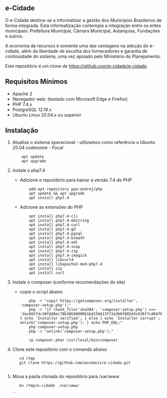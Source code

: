 ## e-Cidade

O e-Cidade destina-se a informatizar a gestão dos Municípios Brasileiros de forma integrada. Esta informatização contempla a integração entre os entes municipais: Prefeitura Municipal, Câmara Municipal, Autarquias, Fundações e outros.

A economia de recursos é somente uma das vantagens na adoção do e-cidade, além da liberdade de escolha dos fornecedores e garantia de continuidade do sistema, uma vez apoiado pelo Ministério do Planejamento.

Este repositório é um clone de  https://github.com/e-cidade/e-cidade. 

## Requisitos Mínimos

* Apache 2
* Navegador web:  (testado com Microsoft Edge e Firefox) 
* PHP 7.4.x 
* PostgreSQL 12.19.x 
* Ubuntu Linux 20.04.x ou superior


## Instalação
1. Atualize o sistema operacional - utilizamos como referência o Ubuntu 20.04 codenome - Focal
    ```
        apt update
        apt upgrade

    ```
2. Instale o php7.4
    - Adicione o repositório para baixar a versão 7.4 do PHP
        ```
            add-apt-repository ppa:ondrej/php
            apt update && apt upgrade
            apt install php7.4
        ```

    - Adicione as extensões do PHP
        ```
            apt install php7.4-cli
            apt install php7.4-mbstring
            apt install php7.4-curl
            apt install php7.4-gd
            apt install php7.4-pgsql
            apt install php7.4-bcmath
            apt install php7.4-xml
            apt install php7.4-soap
            apt install php7.4-zip
            apt install php7.4-imagick
            apt install libcurl4
            apt install libapache2-mod-php7.4
            apt install zip
            apt install curl
        ```
3. Instale o composer (conforme recomendações do site)
    - copie o script abaixo
        ```
            php -r "copy('https://getcomposer.org/installer', 'composer-setup.php');"
            php -r "if (hash_file('sha384', 'composer-setup.php') === 'dac665fdc30fdd8ec78b38b9800061b4150413ff2e3b6f88543c636f7cd84f6db9189d43a81e5503cda447da73c7e5b6') { echo 'Installer verified'; } else { echo 'Installer corrupt'; unlink('composer-setup.php'); } echo PHP_EOL;"
            php composer-setup.php
            php -r "unlink('composer-setup.php');"

            cp composer.phar /usr/local/bin/composer
        ```


4. Clone este repositório com o comando abaixo
    
    ```
       cd /tmp
       git clone https://github.com/wscomvix/e-cidade.git
       
    ```

5. Mova a pasta clonada do repositório para /var/www
    ```
       mv /tmp/e-cidade  /var/www/

    ``

